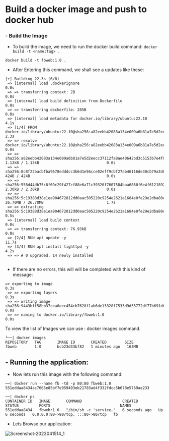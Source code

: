 <h1> Build a docker image and push to docker hub </h1>

<h3>- Build the Image </h3> 

- To build the image, we need to run the docker build command: ```docker build -t <name:tag> . ```

```docker build -t fbweb:1.0 . ```

- After Entering this command, we shall see a updates like these:

``` └──| docker build -t fbweb:1.0 .
[+] Building 22.3s (6/8)                                                                                                         
 => [internal] load .dockerignore                                                                                           0.0s
 => => transferring context: 2B                                                                                             0.0s
 => [internal] load build definition from Dockerfile                                                                        0.0s
 => => transferring dockerfile: 205B                                                                                        0.0s
 => [internal] load metadata for docker.io/library/ubuntu:22.10                                                             4.1s
 => [1/4] FROM docker.io/library/ubuntu:22.10@sha256:a82eebb42083a134e009a6b81a7e5d2eecc37112fa8ae40642bd3c5153b7e4f0       2.3s
 => => resolve docker.io/library/ubuntu:22.10@sha256:a82eebb42083a134e009a6b81a7e5d2eecc37112fa8ae40642bd3c5153b7e4f0       0.0s
 => => sha256:a82eebb42083a134e009a6b81a7e5d2eecc37112fa8ae40642bd3c5153b7e4f0 1.13kB / 1.13kB                              0.0s
 => => sha256:8c8f22bacbfba9678edddcc3b6d1e56cce02eff9cbf27ab46116de30cb79a3d6 424B / 424B                                  0.0s
 => => sha256:558d44db75c8f69c29f427cf88e6a71c39320f7607584baa6860f6e4f6121892 2.30kB / 2.30kB                              0.0s
 => => sha256:5c19388d38e1ea904672812dd0aac505220c9254e2621a1684e0fe29e2dba80e 26.70MB / 26.70MB                            1.7s
 => => extracting sha256:5c19388d38e1ea904672812dd0aac505220c9254e2621a1684e0fe29e2dba80e                                   0.5s
 => [internal] load build context                                                                                           0.0s
 => => transferring context: 76.93kB                                                                                        0.0s
 => [2/4] RUN apt update -y                                                                                                11.7s
 => [3/4] RUN apt install lighttpd -y                                                                                       4.2s 
 => => # 0 upgraded, 14 newly installed
 
 ```

- If there are no errors, this will will be completed with this kind of message:

```
=> exporting to image                                                                                                      0.3s 
 => => exporting layers                                                                                                     0.3s 
 => => writing image sha256:9443bff58bb37cea0eec454cb7628f1ab6de13328f7533d9d55772df77b691d6                                0.0s 
 => => naming to docker.io/library/fbweb:1.0                                                                                0.0s 
```

To view the list of Images we can use : docker images command.

``` 
└──| docker images
REPOSITORY   TAG       IMAGE ID       CREATED        SIZE
fbweb        1.0       bcb23d33bf82   1 minutes ago   163MB 
```
<h2> - Running the application: </h2>

- Now lets run this image with the following command:

```
──| docker run --name fb -td -p 80:80 fbweb:1.0 
551eddaa8434ac7665e85bf7e959493eb21783ad4f332fdcc5b678e5769ae233

──| docker ps
CONTAINER ID   IMAGE       COMMAND                  CREATED         STATUS         PORTS                               NAMES
551eddaa8434   fbweb:1.0   "/bin/sh -c 'service…"   6 seconds ago   Up 6 seconds   0.0.0.0:80->80/tcp, :::80->80/tcp   fb

```

- Lets Browse our application:

![Screenshot-2023041514_1](https://user-images.githubusercontent.com/42873729/232205427-ff29a73a-2f36-4367-b391-50de702f6c3d.png)


